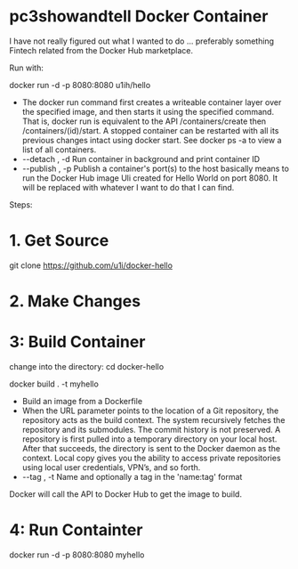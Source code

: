 # pc3showandtell Docker Container

I have not really figured out what I wanted to do ... preferably something Fintech related from the Docker Hub marketplace.

Run with:

docker run -d -p 8080:8080 u1ih/hello
- The docker run command first creates a writeable container layer over the specified image, and then starts it using the specified command. That is, docker run is equivalent to the API /containers/create then /containers/(id)/start. A stopped container can be restarted with all its previous changes intact using docker start. See docker ps -a to view a list of all containers.
- --detach , -d		Run container in background and print container ID
- --publish , -p		Publish a container's port(s) to the host
basically means to run the Docker Hub image Uli created for Hello World on port 8080. It will be replaced with whatever I want to do that I can find.


Steps:
# 1. Get Source

git clone https://github.com/u1i/docker-hello

# 2. Make Changes

# 3: Build Container
change into the directory: cd docker-hello

docker build . -t myhello
- Build an image from a Dockerfile
- When the URL parameter points to the location of a Git repository, the repository acts as the build context. The system recursively fetches the repository and its submodules. The commit history is not preserved. A repository is first pulled into a temporary directory on your local host. After that succeeds, the directory is sent to the Docker daemon as the context. Local copy gives you the ability to access private repositories using local user credentials, VPN’s, and so forth.
- --tag , -t		Name and optionally a tag in the 'name:tag' format

Docker will call the API to Docker Hub to get the image to build.

# 4: Run Containter
docker run -d -p 8080:8080 myhello

